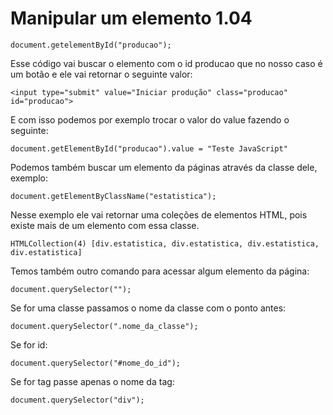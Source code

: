 # Manipular um elemento 1.04

    document.getelementById("producao");

Esse código vai buscar o elemento com o id producao que no nosso caso é um botão e ele vai retornar o seguinte valor:

    <input type="submit" value="Iniciar produção" class="producao" id="producao">

E com isso podemos por exemplo trocar o valor do value fazendo o seguinte:
 
    document.getElementById("producao").value = "Teste JavaScript"

Podemos também buscar um elemento da páginas através da classe dele, exemplo:

    document.getElementByClassName("estatistica");

Nesse exemplo ele vai retornar uma coleções de elementos HTML, pois existe mais de um elemento com essa classe.

    HTMLCollection(4) [div.estatistica, div.estatistica, div.estatistica, div.estatistica]

Temos também outro comando para acessar algum elemento da página:

    document.querySelector("");
 
Se for uma classe passamos o nome da classe com o ponto antes:

    document.querySelector(".nome_da_classe");

Se for id:

    document.querySelector("#nome_do_id");

Se for tag passe apenas o nome da tag: 

    document.querySelector("div");






